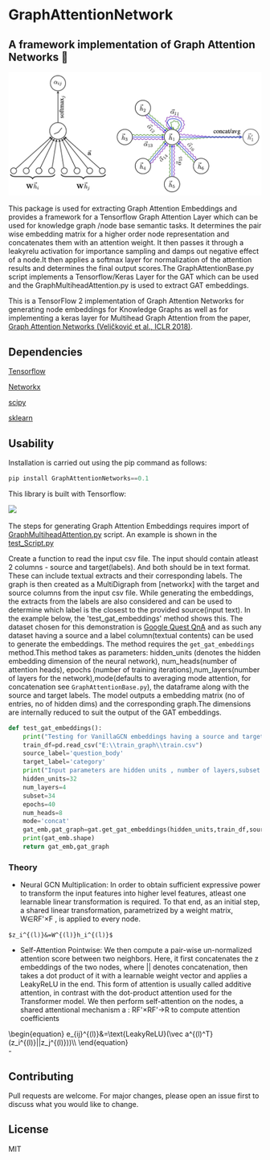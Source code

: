 # GraphAttentionNetwork


## A framework implementation of Graph Attention Networks :robot:

![img1](imgs/GAT.jpg)

This package is used for extracting Graph Attention Embeddings and provides a framework for a Tensorflow Graph Attention Layer which can be used for knowledge graph /node base semantic tasks. It determines the pair wise embedding matrix for a higher order node representation and concatenates them with an attention weight. It then passes it through a leakyrelu activation for importance sampling and damps out negative effect of a node.It then applies a softmax layer for normalization of the attention results and determines the final output scores.The GraphAttentionBase.py script implements a Tensorflow/Keras Layer for the GAT which can be used and the GraphMultiheadAttention.py is used to extract GAT embeddings.

This is a TensorFlow 2 implementation of Graph Attention Networks for generating node embeddings for Knowledge Graphs as well as for implementing a keras layer for Multihead Graph Attention from the paper, [Graph Attention Networks (Veličković et al., ICLR 2018)](https://arxiv.org/abs/1710.10903).


## Dependencies

<a href="https://www.tensorflow.org/">Tensorflow</a>


<a href="https://networkx.org/">Networkx</a>


<a href="https://scipy.org/">scipy</a>


<a href="https://scikit-learn.org/stable/">sklearn</a>



## Usability

Installation is carried out using the pip command as follows:

```python
pip install GraphAttentionNetworks==0.1
```

This library is built with Tensorflow:

<img src="https://media.wired.com/photos/5955aeeead90646d424bb349/master/pass/google-tensor-flow-logo-black-S.jpg">

The steps for generating Graph Attention Embeddings requires import of [GraphMultiheadAttention.py](https://github.com/abhilash1910/GraphAttentionNetworks/blob/master/GraphAttentionNetworks/GraphMultiheadAttention.py) script. An example is shown in the [test_Script.py](https://github.com/abhilash1910/GraphAttentionNetworks/blob/master/test_script.py)

Create a function to read the input csv file. The input should contain atleast 2 columns - source and target(labels). And both should be in text format. These can include textual extracts and their corresponding labels. The graph is then created as a MultiDigraph from [networkx] with the target and source columns from the input csv file. While generating the embeddings, the extracts from the labels are also considered and can be used to determine which label is the closest to the provided source(input text). In the example below, the 'test_gat_embeddings' method shows this. The dataset chosen for this demonstration is [Google Quest QnA](https://www.kaggle.com/c/google-quest-challenge) and as such any dataset having a source and a label column(textual contents) can be used to generate the embeddings. The  method requires the ```get_gat_embeddings``` method.This method takes as parameters: hidden_units (denotes the hidden embedding dimension of the neural network), num_heads(number of attention heads), epochs (number of training iterations),num_layers(number of layers for the network),mode(defaults to averaging mode attention, for concatenation see ```GraphAttentionBase.py```), the dataframe along with the source and target labels. The model outputs a embedding matrix (no of entries, no of hidden dims) and the corresponding graph.The dimensions are internally reduced to suit the output of the GAT embeddings.


```python
def test_gat_embeddings():
    print("Testing for VanillaGCN embeddings having a source and target label")
    train_df=pd.read_csv("E:\\train_graph\\train.csv")
    source_label='question_body'
    target_label='category'
    print("Input parameters are hidden units , number of layers,subset (values of entries to be considered for embeddings),epochs ")
    hidden_units=32
    num_layers=4
    subset=34
    epochs=40
    num_heads=8
    mode='concat'
    gat_emb,gat_graph=gat.get_gat_embeddings(hidden_units,train_df,source_label,target_label,epochs,num_layers,num_heads,mode,subset)
    print(gat_emb.shape)
    return gat_emb,gat_graph

```

### Theory

- Neural GCN Multiplication: In order to obtain sufficient expressive power to transform the input features into higher level features, atleast one learnable linear transformation is required. To that end, as an initial step, a shared linear transformation, parametrized by a weight matrix, W∈RF'×F , is applied to every node.

`$z_i^{(l)}&=W^{(l)}h_i^{(l)}$`

- Self-Attention Pointwise: We then compute a pair-wise un-normalized attention score between two neighbors. Here, it first concatenates the z embeddings of the two nodes, where || denotes concatenation, then takes a dot product of it with a learnable weight vector  and applies a LeakyReLU in the end. This form of attention is usually called additive attention, in contrast with the dot-product attention used for the Transformer model. We then perform self-attention on the nodes, a shared attentional mechanism a : RF'×RF'→R to compute attention coefficients 
<div class="math">
\begin{equation}
e_{ij}^{(l)}&=\text{LeakyReLU}(\vec a^{(l)^T}(z_i^{(l)}||z_j^{(l)}))\\
\end{equation}
</div>
- 



## Contributing

Pull requests are welcome. For major changes, please open an issue first to discuss what you would like to change.

## License

MIT
